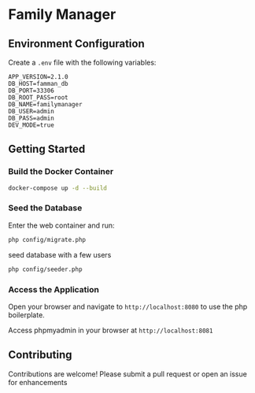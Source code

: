 # Family Manager

## Environment Configuration
Create a `.env` file with the following variables:
```
APP_VERSION=2.1.0
DB_HOST=famman_db
DB_PORT=33306
DB_ROOT_PASS=root
DB_NAME=familymanager
DB_USER=admin
DB_PASS=admin
DEV_MODE=true
```

## Getting Started

### Build the Docker Container
```bash
docker-compose up -d --build
```

### Seed the Database
Enter the web container and run:
```bash
php config/migrate.php
```
seed database with a few users
```bash
php config/seeder.php
```

### Access the Application
Open your browser and navigate to `http://localhost:8080` to use the php boilerplate.

Access phpmyadmin in your browser at `http://localhost:8081`


## Contributing
Contributions are welcome! Please submit a pull request or open an issue for enhancements